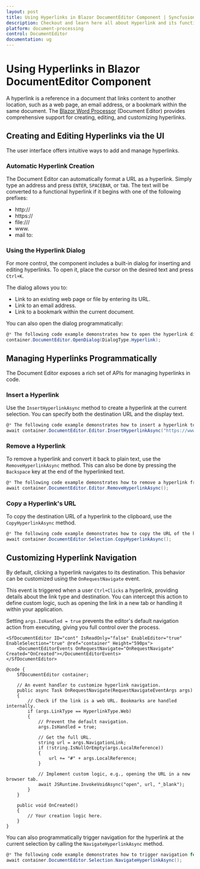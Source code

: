 ```yaml
---
layout: post
title: Using Hyperlinks in Blazor DocumentEditor Component | Syncfusion
description: Checkout and learn here all about Hyperlink and its functionality in Syncfusion Blazor DocumentEditor component and more.
platform: document-processing
control: DocumentEditor
documentation: ug
---
```


# Using Hyperlinks in Blazor DocumentEditor Component

A hyperlink is a reference in a document that links content to another location, such as a web page, an email address, or a bookmark within the same document. The [Blazor Word Processor](https://www.syncfusion.com/blazor-components/blazor-word-processor) (Document Editor) provides comprehensive support for creating, editing, and customizing hyperlinks.

## Creating and Editing Hyperlinks via the UI

The user interface offers intuitive ways to add and manage hyperlinks.

### Automatic Hyperlink Creation

The Document Editor can automatically format a URL as a hyperlink. Simply type an address and press `ENTER`, `SPACEBAR`, or `TAB`. The text will be converted to a functional hyperlink if it begins with one of the following prefixes:

*   http://
*   https://
*   file:///
*   www.
*   mail to:

### Using the Hyperlink Dialog

For more control, the component includes a built-in dialog for inserting and editing hyperlinks. To open it, place the cursor on the desired text and press `Ctrl+K`.

The dialog allows you to:
*   Link to an existing web page or file by entering its URL.
*   Link to an email address.
*   Link to a bookmark within the current document.

You can also open the dialog programmatically:

```csharp
@* The following code example demonstrates how to open the hyperlink dialog. *@
container.DocumentEditor.OpenDialog(DialogType.Hyperlink);
```

## Managing Hyperlinks Programmatically

The Document Editor exposes a rich set of APIs for managing hyperlinks in code.

### Insert a Hyperlink

Use the `InsertHyperlinkAsync` method to create a hyperlink at the current selection. You can specify both the destination URL and the display text.

```csharp
@* The following code example demonstrates how to insert a hyperlink to "https://www.google.com" with the display text "Google". *@
await container.DocumentEditor.Editor.InsertHyperlinkAsync("https://www.google.com", "Google");
```

### Remove a Hyperlink

To remove a hyperlink and convert it back to plain text, use the `RemoveHyperlinkAsync` method. This can also be done by pressing the `Backspace` key at the end of the hyperlinked text.

```csharp
@* The following code example demonstrates how to remove a hyperlink from the current selection. *@
await container.DocumentEditor.Editor.RemoveHyperlinkAsync();
```

### Copy a Hyperlink's URL

To copy the destination URL of a hyperlink to the clipboard, use the `CopyHyperlinkAsync` method.

```csharp
@* The following code example demonstrates how to copy the URL of the hyperlink at the current selection. *@
await container.DocumentEditor.Selection.CopyHyperlinkAsync();
```

## Customizing Hyperlink Navigation

By default, clicking a hyperlink navigates to its destination. This behavior can be customized using the `OnRequestNavigate` event.

This event is triggered when a user `Ctrl+Clicks` a hyperlink, providing details about the link type and destination. You can intercept this action to define custom logic, such as opening the link in a new tab or handling it within your application.

Setting `args.IsHandled = true` prevents the editor's default navigation action from executing, giving you full control over the process.

```cshtml
<SfDocumentEditor ID="cont" IsReadOnly="false" EnableEditor="true" EnableSelection="true" @ref="container" Height="590px">
    <DocumentEditorEvents OnRequestNavigate="OnRequestNavigate" Created="OnCreated"></DocumentEditorEvents>
</SfDocumentEditor>

@code {
    SfDocumentEditor container;

    // An event handler to customize hyperlink navigation.
    public async Task OnRequestNavigate(RequestNavigateEventArgs args)
    {
        // Check if the link is a web URL. Bookmarks are handled internally.
        if (args.LinkType == HyperlinkType.Web)
        {
            // Prevent the default navigation.
            args.IsHandled = true;

            // Get the full URL.
            string url = args.NavigationLink;
            if (!string.IsNullOrEmpty(args.LocalReference))
            {
                url += "#" + args.LocalReference;
            }

            // Implement custom logic, e.g., opening the URL in a new browser tab.
            await JSRuntime.InvokeVoidAsync("open", url, "_blank");
        }
    }

    public void OnCreated()
    {
        // Your creation logic here.
    }
}
```

You can also programmatically trigger navigation for the hyperlink at the current selection by calling the `NavigateHyperlinkAsync` method.

```csharp
@* The following code example demonstrates how to trigger navigation for the selected hyperlink. *@
await container.DocumentEditor.Selection.NavigateHyperlinkAsync();
```